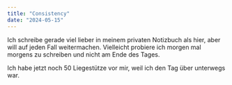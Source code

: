 ```yaml
---
title: "Consistency"
date: "2024-05-15"
---
```


Ich schreibe gerade viel lieber in meinem privaten Notizbuch als hier, aber will auf jeden Fall weitermachen. Vielleicht probiere ich morgen mal morgens zu schreiben und nicht am Ende des Tages.

Ich habe jetzt noch 50 Liegestütze vor mir, weil ich den Tag über unterwegs war.
